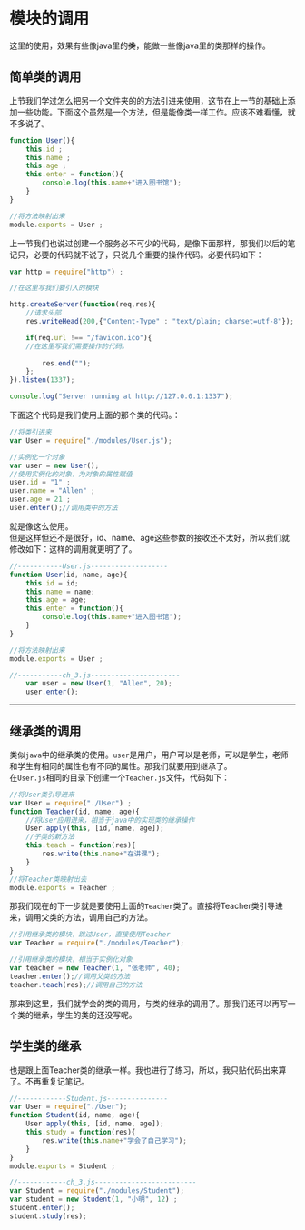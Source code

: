 # 模块的调用

这里的使用，效果有些像java里的~~类~~，能做一些像java里的类那样的操作。  

## 简单类的调用 

上节我们学过怎么把另一个文件夹的的方法引进来使用，这节在上一节的基础上添加一些功能。下面这个虽然是一个方法，但是能像类一样工作。应该不难看懂，就不多说了。
```javascript
function User(){
	this.id ;
	this.name ;
	this.age ;
	this.enter = function(){
		console.log(this.name+"进入图书馆");
	}
}

//将方法映射出来
module.exports = User ;
```
上一节我们也说过创建一个服务必不可少的代码，是像下面那样，那我们以后的笔记只，必要的代码就不说了，只说几个重要的操作代码。必要代码如下：
```javascript
var http = require("http") ;

//在这里写我们要引入的模块

http.createServer(function(req,res){
	//请求头部
	res.writeHead(200,{"Content-Type" : "text/plain; charset=utf-8"});

	if(req.url !== "/favicon.ico"){
	//在这里写我们需要操作的代码。
	
		res.end("");	
	};
}).listen(1337);

console.log("Server running at http://127.0.0.1:1337");
```
下面这个代码是我们使用上面的那个类的代码。：  
```javascript
//将类引进来
var User = require("./modules/User.js");

//实例化一个对象
var user = new User();
//使用实例化的对象，为对象的属性赋值
user.id = "1" ;
user.name = "Allen" ;
user.age = 21 ;
user.enter();//调用类中的方法
```  
就是像这么使用。  
但是这样但还不是很好，id、name、age这些参数的接收还不太好，所以我们就修改如下：这样的调用就更明了了。  
```javascript
//-----------User.js-------------------
function User(id, name, age){
	this.id = id;
	this.name = name;
	this.age = age;
	this.enter = function(){
		console.log(this.name+"进入图书馆");
	}
}

//将方法映射出来
module.exports = User ;

//-----------ch_3.js----------------------
	var user = new User(1, "Allen", 20);
	user.enter();
```

---  
## 继承类的调用
类似`java`中的继承类的使用。`user`是用户，用户可以是老师，可以是学生，老师和学生有相同的属性也有不同的属性。那我们就要用到继承了。    
在`User.js`相同的目录下创建一个`Teacher.js`文件，代码如下：
```javascript
//将User类引导进来
var User = require("./User") ;
function Teacher(id, name, age){
	//将User应用进来，相当于java中的实现类的继承操作
	User.apply(this, [id, name, age]);
	//子类的新方法
	this.teach = function(res){
		res.write(this.name+"在讲课");
	}
}
//将Teacher类映射出去
module.exports = Teacher ;
```
那我们现在的下一步就是要使用上面的`Teacher`类了。直接将Teacher类引导进来，调用父类的方法，调用自己的方法。  
```javascript
//引用继承类的模块，跳过User，直接使用Teacher  
var Teacher = require("./modules/Teacher");

//引用继承类的模块，相当于实例化对象
var teacher = new Teacher(1, "张老师", 40);
teacher.enter();//调用父类的方法
teacher.teach(res);//调用自己的方法
```
那来到这里，我们就学会的类的调用，与类的继承的调用了。那我们还可以再写一个类的继承，学生的类的还没写呢。  
## 学生类的继承  
也是跟上面Teacher类的继承一样。我也进行了练习，所以，我只贴代码出来算了。不再重复记笔记。  
```javascript
//------------Student.js---------------
var User = require("./User");
function Student(id, name, age){
	User.apply(this, [id, name, age]);
	this.study = function(res){
		res.write(this.name+"学会了自己学习");
	}
}
module.exports = Student ;

//------------ch_3.js-------------------------
var Student = require("./modules/Student");
var student = new Student(1, "小明", 12) ;
student.enter();
student.study(res);
```
